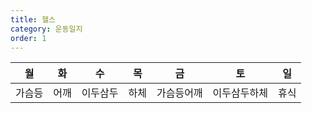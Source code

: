 ```yaml
---
title: 헬스
category: 운동일지
order: 1
---
```


| 월 | 화 | 수 | 목 | 금 | 토 | 일 |
| :-: | :-: | :-: | :-: | :-: | :-: | :-: |
| 가슴등 | 어깨 | 이두삼두 | 하체 | 가슴등어깨 | 이두삼두하체 | 휴식 |
